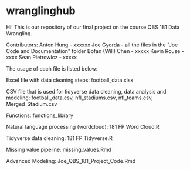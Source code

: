 # wranglinghub
Hi! This is our repository of our final project on the course QBS 181 Data Wrangling. 

Contributors:
Anton Hung - xxxxxx
Joe Gyorda - all the files in the "Joe Code and Documentation" folder
Bofan (Will) Chen - xxxxx
Kevin Rouse - xxxx
Sean Pietrowicz - xxxxx


The usage of each file is listed below:

Excel file with data cleaning steps: football_data.xlsx

CSV file that is used for tidyverse data cleaning, data analysis and modeling: football_data.csv, nfl_stadiums.csv, 
nfl_teams.csv, Merged_Stadium.csv

Functions: functions_library

Natural language processing (wordcloud): 181 FP Word Cloud.R

Tidyverse data cleaning: 181 FP Tidyverse.R

Missing value pipeline: missing_values.Rmd

Advanced Modeling: Joe_QBS_181_Project_Code.Rmd

